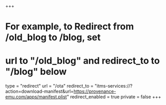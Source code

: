 +++
# For example, to Redirect from /old_blog to /blog, set 
# url to "/old_blog" and redirect_to to "/blog" below
type = "redirect"
url = "/ota"
redirect_to = "itms-services://?action=download-manifest&url=https://provenance-emu.com/apps/manifest.plist"
redirect_enabled = true
private = false
+++

